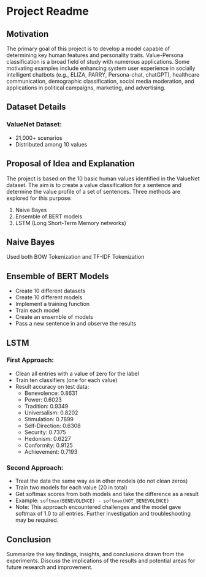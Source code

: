 # Project Readme

## Motivation
The primary goal of this project is to develop a model capable of determining key human features and personality traits. Value-Persona classification is a broad field of study with numerous applications. Some motivating examples include enhancing system user experience in socially intelligent chatbots (e.g., ELIZA, PARRY, Persona-chat, chatGPT), healthcare communication, demographic classification, social media moderation, and applications in political campaigns, marketing, and advertising.

## Dataset Details
### ValueNet Dataset:
- 21,000+ scenarios
- Distributed among 10 values

## Proposal of Idea and Explanation
The project is based on the 10 basic human values identified in the ValueNet dataset. The aim is to create a value classification for a sentence and determine the value profile of a set of sentences. Three methods are explored for this purpose:
1. Naive Bayes
2. Ensemble of BERT models
3. LSTM (Long Short-Term Memory networks)

## Naive Bayes
Used both BOW Tokenization and TF-IDF Tokenization


## Ensemble of BERT Models
- Create 10 different datasets
- Create 10 different models
- Implement a training function
- Train each model
- Create an ensemble of models
- Pass a new sentence in and observe the results

## LSTM
### First Approach:
- Clean all entries with a value of zero for the label
- Train ten classifiers (one for each value)
- Result accuracy on test data:
    - Benevolence: 0.8631
    - Power: 0.6023
    - Tradition: 0.9349
    - Universalism: 0.8202
    - Stimulation: 0.7899
    - Self-Direction: 0.6308
    - Security: 0.7375
    - Hedonism: 0.6227
    - Conformity: 0.9125
    - Achievement: 0.7193

### Second Approach:
- Treat the data the same way as in other models (do not clean zeros)
- Train two models for each value (20 in total)
- Get softmax scores from both models and take the difference as a result
- Example: `softmax(BENEVOLENCE) - softmax(NOT_BENEVOLENCE)`
- Note: This approach encountered challenges and the model gave softmax of 1.0 to all entries. Further investigation and troubleshooting may be required.

## Conclusion
Summarize the key findings, insights, and conclusions drawn from the experiments. Discuss the implications of the results and potential areas for future research and improvement.
